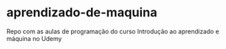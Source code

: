 # aprendizado-de-maquina
Repo com as aulas de programação do curso Introdução ao aprendizado e máquina no Udemy
